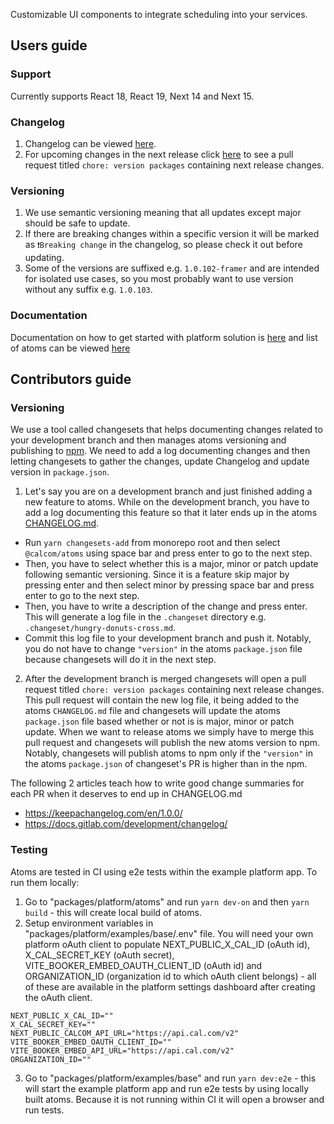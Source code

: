 Customizable UI components to integrate scheduling into your services.

## Users guide

### Support
Currently supports React 18, React 19, Next 14 and Next 15.

### Changelog 
1. Changelog can be viewed [here](https://github.com/calcom/cal.com/blob/main/packages/platform/atoms/CHANGELOG.md).
2. For upcoming changes in the next release click [here](https://github.com/calcom/cal.com/pulls?q=is%3Apr+is%3Aopen+%22chore%3A+version+packages%22+in%3Atitle) to see a pull request titled `chore: version packages` containing next release changes.

### Versioning
1. We use semantic versioning meaning that all updates except major should be safe to update.
2. If there are breaking changes within a specific version it will be marked as `❗️Breaking change` in the changelog, so please check it out before updating.
3. Some of the versions are suffixed e.g. `1.0.102-framer` and are intended for isolated use cases, so you most probably
want to use version without any suffix e.g. `1.0.103`.

### Documentation 
Documentation on how to get started with platform solution is [here](https://cal.com/docs/platform/quickstart) and list of atoms can be viewed
[here](https://cal.com/docs/platform/atoms/cal-provider)

## Contributors guide

### Versioning
We use a tool called changesets that helps documenting changes related to your development branch and then manages
atoms versioning and publishing to [npm](https://www.npmjs.com/package/@calcom/atoms). We need to add a log documenting changes and then letting changesets to gather the changes, update Changelog and update version in `package.json`.

1. Let's say you are on a development branch and just finished adding a new feature to atoms. While on the development branch, you have to add a log documenting this feature so that it later ends up in the atoms [CHANGELOG.md](https://github.com/calcom/cal.com/blob/main/packages/platform/atoms/CHANGELOG.md).
- Run `yarn changesets-add` from monorepo root and then select `@calcom/atoms` using space bar and press enter to go to the next step.
- Then, you have to select whether this is a major, minor or patch update following semantic versioning. Since it is a feature skip major by pressing enter and then select minor by pressing space bar and press enter to go to the next step.
- Then, you have to write a description of the change and press enter. This will generate a log file in the `.changeset` directory e.g. `.changeset/hungry-donuts-cross.md`. 
- Commit this log file to your development branch and push it.
Notably, you do not have to change `"version"` in the atoms `package.json` file because changesets will do it in the next step.
2. After the development branch is merged changesets will open a pull request titled `chore: version packages` containing next release changes. This pull request will contain the new log file, it being added to the atoms `CHANGELOG.md` file and changesets will update the atoms `package.json` file based whether or not is is major, minor or patch update. When we want to release atoms we simply have to merge this pull request and changesets will publish the new atoms version to npm. Notably,
changesets will publish atoms to npm only if the `"version"` in the atoms `package.json` of changeset's PR is higher than in the npm.

The following 2 articles teach how to write good change summaries for each PR when it deserves to end up in CHANGELOG.md
- https://keepachangelog.com/en/1.0.0/
- https://docs.gitlab.com/development/changelog/

### Testing
Atoms are tested in CI using e2e tests within the example platform app. To run them locally:
1. Go to "packages/platform/atoms" and run `yarn dev-on` and then `yarn build` - this will create local build of atoms.
2. Setup environment variables in "packages/platform/examples/base/.env" file. You will need your own platform oAuth client to populate NEXT_PUBLIC_X_CAL_ID (oAuth id), X_CAL_SECRET_KEY (oAuth secret), VITE_BOOKER_EMBED_OAUTH_CLIENT_ID (oAuth id) and ORGANIZATION_ID (organization id to which oAuth client belongs) - all of these are available in the platform settings dashboard after creating the oAuth client.
```
NEXT_PUBLIC_X_CAL_ID=""
X_CAL_SECRET_KEY=""
NEXT_PUBLIC_CALCOM_API_URL="https://api.cal.com/v2"
VITE_BOOKER_EMBED_OAUTH_CLIENT_ID=""
VITE_BOOKER_EMBED_API_URL="https://api.cal.com/v2"
ORGANIZATION_ID=""
```
3. Go to "packages/platform/examples/base" and run `yarn dev:e2e` - this will start the example platform app and run e2e tests by using locally built atoms. Because it is not running within CI it will open a browser and run tests.


